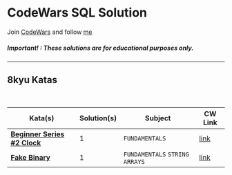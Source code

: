 # CodeWars SQL Solution

Join [CodeWars](https://www.codewars.com/dashboard) and follow [me](https://www.codewars.com/users/panifedov)

##### Important! : These solutions are for educational purposes only.


---

## 8kyu Katas

<br>

| Kata(s)                                                           | Solution(s) | Subject                                       | CW Link |
|-------------------------------------------------------------------|-------------|-----------------------------------------------|--|
| [**Beginner Series #2 Clock**](https://github.com/panifedov/CodeWars_SQL_Solution/blob/main/8kyu/Beginner%20Series%20%232%20Clock.md) | 1           | `FUNDAMENTALS`           | [link](https://www.codewars.com/kata/55f9bca8ecaa9eac7100004a/train/sql) |
| [**Fake Binary**](https://github.com/panifedov/CodeWars_SQL_Solution/blob/main/8kyu/Fake%20Binary.md) | 1           | `FUNDAMENTALS`  `STRING` `ARRAYS`         | [link](https://www.codewars.com/kata/57eae65a4321032ce000002d/train/sql) |